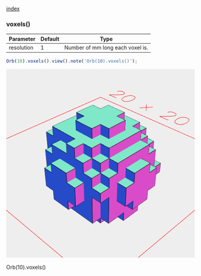 [index](../../nb/api/index.md)
### voxels()
Parameter|Default|Type
---|---|---
resolution|1|Number of mm long each voxel is.

```JavaScript
Orb(10).voxels().view().note('Orb(10).voxels()');
```

![Image](voxels.md.0.png)

Orb(10).voxels()

